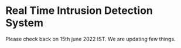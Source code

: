 # Real Time Intrusion Detection System

Please check back on 15th june 2022 IST.
We are updating few things.
